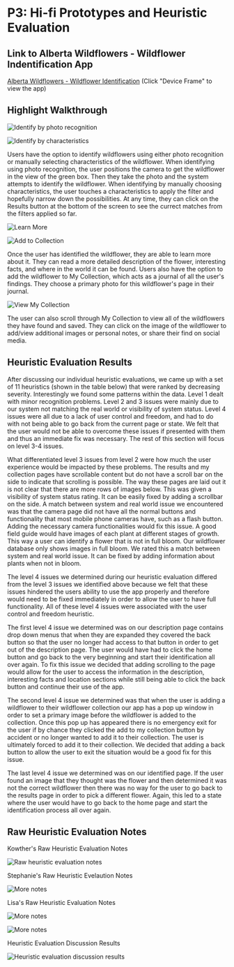 

# P3: Hi-fi Prototypes and Heuristic Evaluation

## Link to Alberta Wildflowers - Wildflower Indentification App

[Alberta Wildflowers - Wildflower Identification](http://j9ji3r.axshare.com/#g=1&p=app_content) (Click "Device Frame" to view the app)

## Highlight Walkthrough
![](https://kowther.github.io/FieldGuide-481/takephoto.gif "Identify by photo recognition")

![](https://kowther.github.io/FieldGuide-481/characteristics.gif "Identify by characteristics")

Users have the option to identify wildflowers using either photo recognition or manually selecting characteristics of the wildflower. When identifying using photo recognition, the user positions the camera to get the wildflower in the view of the green box. Then they take the photo and the system attempts to identify the wildflower. When identifying by manually choosing characteristics, the user touches a characteristics to apply the filter and hopefully narrow down the possibilities. At any time, they can click on the Results button at the bottom of the screen to see the currect matches from the filters applied so far.



![](https://kowther.github.io/FieldGuide-481/learnmore.gif "Learn More")

![](https://kowther.github.io/FieldGuide-481/addtocollection.gif "Add to Collection")

Once the user has identified the wildflower, they are able to learn more about it. They can read a more detailed description of the flower, interesting facts, and where in the world it can be found. Users also have the option to add the wildflower to My Collection, which acts as a journal of all the user's findings. They choose a primary photo for this wildflower's page in their journal.



![](https://kowther.github.io/FieldGuide-481/collection.gif "View My Collection")

The user can also scroll through My Collection to view all of the wildflowers they have found and saved. They can click on the image of the wildflower to add/view additional images or personal notes, or share their find on social media.

## Heuristic Evaluation Results

After discussing our individual heuristic evaluations, we came up with a set of 11 heuristics (shown in the table below) that were ranked by decreasing severity. Interestingly we found some patterns within the data. Level 1 dealt with minor recognition problems. Level 2 and 3 issues were mainly due to our system not matching the real world or visibility of system status. Level 4 issues were all due to a lack of user control and freedom, and had to do with not being able to go back from the current page or state. We felt that the user would not be able to overcome these issues if presented with them and thus an immediate fix was necessary. The rest of this section will focus on level 3-4 issues.

What differentiated level 3 issues from level 2 were how much the user experience would be impacted by these problems. The results and my collection pages have scrollable content but do not have a scroll bar on the side to indicate that scrolling is possible. The way these pages are laid out it is not clear that there are more rows of images below. This was given a visibility of system status rating. It can be easily fixed by adding a scrollbar on the side. A match between system and real world issue we encountered was that the camera page did not have all the normal buttons and functionality that most mobile phone cameras have, such as a flash button. Adding the necessary camera functionalities would fix this issue. A good field guide would have images of each plant at different stages of growth. This way a user can identify a flower that is not in full bloom. Our wildflower database only shows images in full bloom. We rated this a match between system and real world issue. It can be fixed by adding information about plants when not in bloom.

The level 4 issues we determined during our heuristic evaluation differed from the level 3 issues we identified above because we felt that these issues hindered the users ability to use the app properly and therefore would need to be fixed immediately in order to allow the user to have full functionality. All of these level 4 issues were associated with the user control and freedom heuristic. 

The first level 4 issue we determined was on our description page contains drop down menus that when they are expanded they covered the back button so that the user no longer had access to that button in order to get out of the description page. The user would have had to click the home button and go back to the very beginning and start their identification all over again. To fix this issue we decided that adding scrolling to the page would allow for the user to access the information in the description, interesting facts and location sections while still being able to click the back button and continue their use of the app. 

The second level 4 issue we determined was that when the user is adding a wildflower to their wildflower collection our app has a pop up window in order to set a primary image before the wildflower is added to the collection. Once this pop up has appeared there is no emergency exit for the user if by chance they clicked the add to my collection button by accident or no longer wanted to add it to their collection. The user is ultimately forced to add it to their collection. We decided that adding a back button to allow the user to exit the situation would be a good fix for this issue.

The last level 4 issue we determined was on our identified page. If the user found an image that they thought was the flower and then determined it was not the correct wildflower then there was no way for the user to go back to the results page in order to pick a different flower. Again, this led to a state where the user would have to go back to the home page and start the identification process all over again.



## Raw Heuristic Evaluation Notes

Kowther's Raw Heuristic Evaluation Notes

![](https://kowther.github.io/FieldGuide-481/HeuristicAnalysis_Kowther.jpg "Raw heuristic evaluation notes")

Stephanie's Raw Heuristic Evelaution Notes

![](https://kowther.github.io/FieldGuide-481/HeuristicAnalysis_Stephanie.jpg "More notes")

Lisa's Raw Heuristic Evaluation Notes

![](https://kowther.github.io/FieldGuide-481/HeuristicAnalysis_Lisa.JPG "More notes")

![](https://kowther.github.io/FieldGuide-481/HeuristicAnalysis_Lisa2.JPG "More notes")

Heuristic Evaluation Discussion Results

![](https://kowther.github.io/FieldGuide-481/heuristics_discussion_resuts.png "Heuristic evaluation discussion results")
